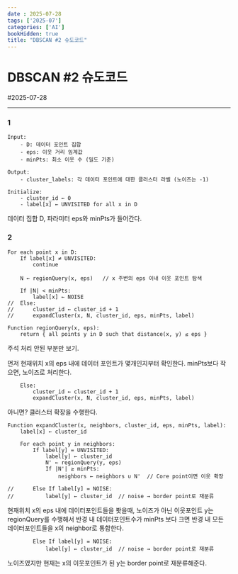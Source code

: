 ```yaml
---
date : 2025-07-28
tags: ['2025-07']
categories: ['AI']
bookHidden: true
title: "DBSCAN #2 슈도코드"
---
```


# DBSCAN #2 슈도코드

#2025-07-28

---


### 1

```
Input:
    - D: 데이터 포인트 집합
    - eps: 이웃 거리 임계값
    - minPts: 최소 이웃 수 (밀도 기준)

Output:
    - cluster_labels: 각 데이터 포인트에 대한 클러스터 라벨 (노이즈는 -1)

Initialize:
    - cluster_id ← 0
    - label[x] ← UNVISITED for all x in D

```

데이터 집합 D, 파라미터 eps와 minPts가 들어간다.


### 2

```
For each point x in D:
    If label[x] ≠ UNVISITED:
        continue

    N ← regionQuery(x, eps)   // x 주변의 eps 이내 이웃 포인트 탐색

    If |N| < minPts:
        label[x] ← NOISE
//  Else:
//      cluster_id ← cluster_id + 1
//      expandCluster(x, N, cluster_id, eps, minPts, label)

Function regionQuery(x, eps):
    return { all points y in D such that distance(x, y) ≤ eps }
```

주석 처리 안된 부분만 보기.

먼저 현재위치 x의 eps 내에 데이터 포인트가 몇개인지부터 확인한다. minPts보다 작으면, 노이즈로 처리한다.

```
    Else:
        cluster_id ← cluster_id + 1
        expandCluster(x, N, cluster_id, eps, minPts, label)
```

아니면? 클러스터 확장을 수행한다. 

```
Function expandCluster(x, neighbors, cluster_id, eps, minPts, label):
    label[x] ← cluster_id

    For each point y in neighbors:
        If label[y] = UNVISITED:
            label[y] ← cluster_id
            N' ← regionQuery(y, eps)
            If |N'| ≥ minPts:
                neighbors ← neighbors ∪ N'  // Core point이면 이웃 확장

//      Else If label[y] = NOISE:
//          label[y] ← cluster_id  // noise → border point로 재분류
```

현재위치 x의 eps 내에 데이터포인트들을 봣을때, 노이즈가 아닌 이웃포인트 y는 regionQuery를 수행해서 반경 내 데이터포인트수가 minPts 보다 크면 반경 내 모든 데이터포인트들을 x의 neighbor로 통합한다.

```
        Else If label[y] = NOISE:
            label[y] ← cluster_id  // noise → border point로 재분류
```

노이즈였지만 현재는 x의 이웃포인트가 된 y는 border point로 재분류해준다.

#

